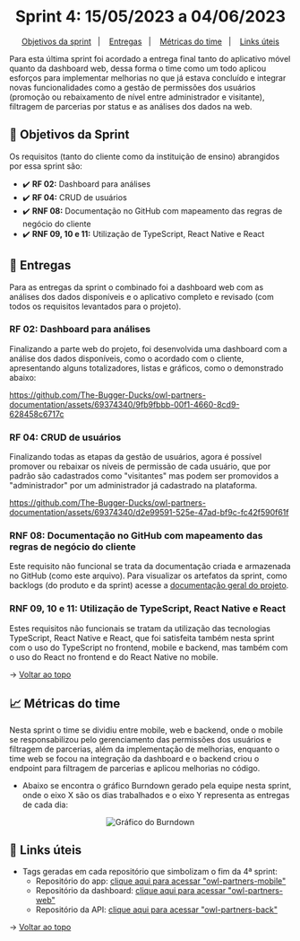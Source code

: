 <span id="topo">

<h1 align="center">Sprint 4: 15/05/2023 a 04/06/2023</h1>

<p align="center">
    <a href="#objetivos">Objetivos da sprint</a> &nbsp |&nbsp &nbsp
    <a href="#entregas">Entregas</a> &nbsp |&nbsp &nbsp
    <a href="#metricas">Métricas do time</a> &nbsp |&nbsp &nbsp
    <a href="#links">Links úteis</a>
</p>

Para esta última sprint foi acordado a entrega final tanto do aplicativo móvel quanto da dashboard web, dessa forma o time como um todo aplicou esforços para implementar melhorias no que já estava concluído e integrar novas funcionalidades como a gestão de permissões dos usuários (promoção ou rebaixamento de nível entre administrador e visitante), filtragem de parcerias por status e as análises dos dados na web.

<span id="objetivos">
    
## :dart: Objetivos da Sprint
Os requisitos (tanto do cliente como da instituição de ensino) abrangidos por essa sprint são:
- :heavy_check_mark: **RF 02:** Dashboard para análises
- :heavy_check_mark: **RF 04:** CRUD de usuários
- :heavy_check_mark: **RNF 08:** Documentação no GitHub com mapeamento das regras de negócio do cliente
- :heavy_check_mark: **RNF 09, 10 e 11:** Utilização de TypeScript, React Native e React

<span id="entregas">
        
## 📲 Entregas
Para as entregas da sprint o combinado foi a dashboard web com as análises dos dados disponíveis e o aplicativo completo e revisado (com todos os requisitos levantados para o projeto).
    
### RF 02: Dashboard para análises
    
Finalizando a parte web do projeto, foi desenvolvida uma dashboard com a análise dos dados disponíveis, como o acordado com o cliente, apresentando alguns totalizadores, listas e gráficos, como o demonstrado abaixo:

https://github.com/The-Bugger-Ducks/owl-partners-documentation/assets/69374340/9fb9fbbb-00f1-4660-8cd9-628458c6717c

### RF 04: CRUD de usuários

Finalizando todas as etapas da gestão de usuários, agora é possível promover ou rebaixar os níveis de permissão de cada usuário, que por padrão são cadastrados como "visitantes" mas podem ser promovidos a "administrador" por um administrador já cadastrado na plataforma.

https://github.com/The-Bugger-Ducks/owl-partners-documentation/assets/69374340/d2e99591-525e-47ad-bf9c-fc42f590f61f

### RNF 08: Documentação no GitHub com mapeamento das regras de negócio do cliente

Este requisito não funcional se trata da documentação criada e armazenada no GitHub (como este arquivo). Para visualizar os artefatos da sprint, como backlogs (do produto e da sprint) acesse a [documentação geral do projeto](https://github.com/The-Bugger-Ducks/owl-partners-documentation).

### RNF 09, 10 e 11: Utilização de TypeScript, React Native e React

Estes requisitos não funcionais se tratam da utilização das tecnologias TypeScript, React Native e React, que foi satisfeita também nesta sprint com o uso do TypeScript no frontend, mobile e backend, mas também com o uso do React no frontend e do React Native no mobile.

→ [Voltar ao topo](#topo)

<span id="metricas">
    
## :chart_with_upwards_trend: Métricas do time
Nesta sprint o time se dividiu entre mobile, web e backend, onde o mobile se responsabilizou pelo gerenciamento das permissões dos usuários e filtragem de parcerias, além da implementação de melhorias, enquanto o time web se focou na integração da dashboard e o backend criou o endpoint para filtragem de parcerias e aplicou melhorias no código. 
- Abaixo se encontra o gráfico Burndown gerado pela equipe nesta sprint, onde o eixo X são os dias trabalhados e o eixo Y representa as entregas de cada dia:

<div align="center">
   <img src="https://github.com/The-Bugger-Ducks/owl-partners-documentation/assets/79321198/1cbbaf3b-1de8-4120-8ea7-f85e0fad4e6d" alt="Gráfico do Burndown">

</div>

<span id="links">
    
## :link: Links úteis

- Tags geradas em cada repositório que simbolizam o fim da 4ª sprint:
  - Repositório do app: [clique aqui para acessar "owl-partners-mobile"](https://github.com/The-Bugger-Ducks/owl-partners-mobile)
  - Repositório da dashboard: [clique aqui para acessar "owl-partners-web"](https://github.com/The-Bugger-Ducks/owl-partners-web)
  - Repositório da API: [clique aqui para acessar "owl-partners-back"](https://github.com/The-Bugger-Ducks/owl-partners-back)

→ [Voltar ao topo](#topo)
